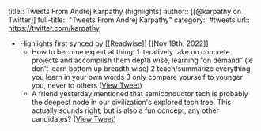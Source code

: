 title:: Tweets From Andrej Karpathy (highlights)
author:: [[@karpathy on Twitter]]
full-title:: "Tweets From Andrej Karpathy"
category:: #tweets
url:: https://twitter.com/karpathy

- Highlights first synced by [[Readwise]] [[Nov 19th, 2022]]
	- How to become expert at thing:
	  1 iteratively take on concrete projects and accomplish them depth wise, learning “on demand” (ie don’t learn bottom up breadth wise)
	  2 teach/summarize everything you learn in your own words
	  3 only compare yourself to younger you, never to others ([View Tweet](https://twitter.com/search?q=How%20to%20become%20expert%20at%20thing%3A%201%20iteratively%20take%20on%20concrete%20projects%20and%20accomplish%20them%20depth%20wise%2C%20learning%20%E2%80%9Con%20demand%E2%80%9D%20%28ie%20don%E2%80%99t%20learn%20bottom%20up%20breadth%20wise%29%202%20teach/summarize%20everything%20you%20learn%20in%20your%20own%20words%203%20only%20compare%20your%20%28from%3A%40karpathy%29))
	- A friend yesterday mentioned that semiconductor tech is probably the deepest node in our civilization's explored tech tree. This actually sounds right, but is also a fun concept, any other candidates? ([View Tweet](https://twitter.com/karpathy/status/1429478697946402816))